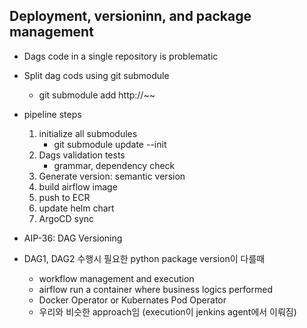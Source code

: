 ## Deployment, versioninn, and package management

* Dags code in a single repository is problematic
* Split dag cods using git submodule
   - git submodule add http://~~
* pipeline steps
   1. initialize all submodules
      - git submodule update --init
   2. Dags validation tests
      - grammar, dependency check
   3. Generate version: semantic version
   4. build airflow image
   5. push to ECR
   6. update helm chart
   7. ArgoCD sync
 
* AIP-36: DAG Versioning
* DAG1, DAG2 수행시 필요한 python package version이 다를때
   - workflow management and execution
   - airflow run a container where business logics performed
   - Docker Operator or Kubernates Pod Operator
   - 우리와 비슷한 approach임 (execution이 jenkins agent에서 이뤄짐)
